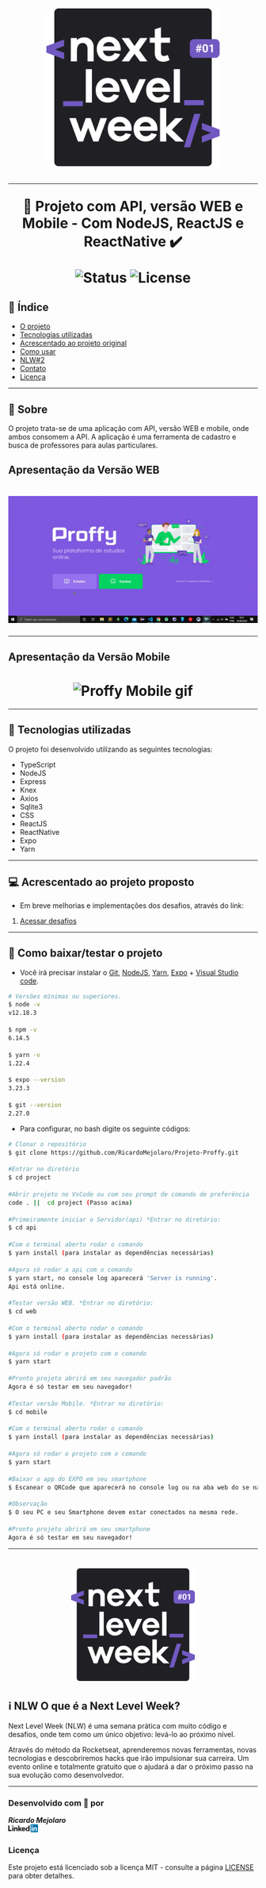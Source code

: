 <h1 align=center>
<img src="https://github.com/RicardoMejolaro/Projeto-Proffy/blob/master/web/src/assets/logo-nlw.svg" alt="Logo proffy" width="350px">

---

🚀 Projeto com API, versão WEB e Mobile - Com NodeJS, ReactJS e ReactNative ✔️ <br>

<img src="https://camo.githubusercontent.com/a45bd10a7ea5a30b5665d9869b0ce1324fa90350/68747470733a2f2f696d672e736869656c64732e696f2f62616467652f7374617475732d6163746976652d737563636573732e737667" alt="Status" data-canonical-src="https://img.shields.io/badge/status-active-success.svg" style="max-width:100%;">
<img src="https://camo.githubusercontent.com/890acbdcb87868b382af9a4b1fac507b9659d9bf/68747470733a2f2f696d672e736869656c64732e696f2f62616467652f6c6963656e73652d4d49542d626c75652e737667" alt="License" data-canonical-src="https://img.shields.io/badge/license-MIT-blue.svg" style="max-width:100%;">
</h1>

## 📑️ Índice

- [O projeto](#📝️-Sobre)
- [Tecnologias utilizadas](#🚀️-Tecnologias-utilizadas)
- [Acrescentado ao projeto original](#💻️-Acrescentado-ao-projeto-original)
- [Como usar](#💾️-Como-baixar/testar-o-projeto)
- [NLW#2](#ℹ️-NLW-O-que-é-a-Next-Level-Week?)
- [Contato](#-Desenvolvido-com-💙️-por)
- [Licença](#-Licença)

---

## 📝️ Sobre

O projeto trata-se de uma aplicação com API, versão WEB e mobile, onde ambos consomem a API.
A aplicação é uma ferramenta de cadastro e busca de professores para aulas particulares.

## Apresentação da Versão WEB

<h1>
<img src="web/src/assets/proffy-versao-web.gif" alt="Proffy WEB gif">
</h1>

---

## Apresentação da Versão Mobile

<h1 align=center>
<img src="web\src\assets\proffy-versao-mobile.gif" alt="Proffy Mobile gif">
</h1>

---

## 🚀️ Tecnologias utilizadas

O projeto foi desenvolvido utilizando as seguintes tecnologias:

- TypeScript
- NodeJS
- Express
- Knex
- Axios
- Sqlite3
- CSS
- ReactJS
- ReactNative
- Expo
- Yarn

---

## 💻️ Acrescentado ao projeto proposto

- Em breve melhorias e implementações dos desafios, através do link:

<ol>
  <li>
    <a href="https://www.notion.so/Vers-o-2-0-Proffy-eefca1b981694cd0a895613bc6235970">Acessar desafios</a>
  </li>
</ol>

---

## 💾️ Como baixar/testar o projeto

- Você irá precisar instalar o [Git](https://git-scm.com/), [NodeJS](https://nodejs.org/pt-br/download/), [Yarn](https://classic.yarnpkg.com/pt-BR/docs/install/#alternatives-stable), [Expo](https://docs.expo.io/get-started/installation/) + [Visual Studio code](https://code.visualstudio.com/).

```bash
# Versões mínimas ou superiores.
$ node -v
v12.18.3

$ npm -v
6.14.5

$ yarn -v
1.22.4

$ expo --version
3.23.3

$ git --version
2.27.0
```

- Para configurar, no bash digite os seguinte códigos:

```bash
# Clonar o repositório
$ git clone https://github.com/RicardoMejolaro/Projeto-Proffy.git

#Entrar no diretório
$ cd project

#Abrir projeto no VsCode ou com seu prompt de comando de preferência
code . ||  cd project (Passo acima) 

#Primeiramente iniciar o Servidor(api) *Entrar no diretório:
$ cd api

#Com o terminal aberto rodar o comando
$ yarn install (para instalar as dependências necessárias)

#Agora só rodar a api com o comando
$ yarn start, no console log aparecerá 'Server is running'.
Api está online.

#Testar versão WEB. *Entrar no diretório:
$ cd web

#Com o terminal aberto rodar o comando
$ yarn install (para instalar as dependências necessárias)

#Agora só rodar o projeto com o comando
$ yarn start

#Pronto projeto abrirá em seu navegador padrão
Agora é só testar em seu navegador!

#Testar versão Mobile. *Entrar no diretório:
$ cd mobile

#Com o terminal aberto rodar o comando
$ yarn install (para instalar as dependências necessárias)

#Agora só rodar o projeto com o comando
$ yarn start

#Baixar o app do EXPO em seu smartphone
$ Escanear o QRCode que aparecerá no console log ou na aba web do se navegador.

#Observação
$ O seu PC e seu Smartphone devem estar conectados na mesma rede.

#Pronto projeto abrirá em seu smartphone
Agora é só testar em seu navegador!

```
---

<h1 align=center>
<img src="web/src/assets/logo-nlw.svg" alt="Logo NLW" width="250px">

## ℹ️ NLW O que é a Next Level Week?
Next Level Week (NLW) é uma semana prática com muito código e desafios, onde tem como um único objetivo: levá-lo ao próximo nível.

Através do método da Rocketseat, aprenderemos novas ferramentas, novas tecnologias e descobriremos hacks que irão impulsionar sua carreira. Um evento online e totalmente gratuito que o ajudará a dar o próximo passo na sua evolução como desenvolvedor.

---

### Desenvolvido com 💙️ por

***Ricardo Mejolaro*** 
<br/> 
<a href="https://www.linkedin.com/in/ricardo-mejolaro/">
<img src="web/src/assets/linkedin.png">
</a>

### Licença

Este projeto está licenciado sob a licença MIT - consulte a página [LICENSE](https://opensource.org/licenses/MIT) para obter detalhes.
